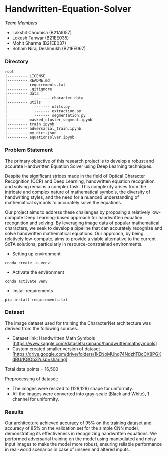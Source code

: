 # Handwritten-Equation-Solver


*Team Members*  
- Lakshit Choubisa (B21AI057)
- Lokesh Tanwar (B21EE035)
- Mohit Sharma (B21EE037)
- Soham Niraj Deshmukh (B21EE067)

### Directory 
~~~
root
|--------- LICENSE
|--------- README.md
|--------- requirements.txt
|--------- .gitignore
|--------- data
|           |------- character_data
|--------- utils
|           |------- utils.py
|           |------- extraction.py
|           |------- segmentation.py
|--------- masked_cluster_segment.ipynb
|--------- train.ipynb
|--------- adversarial_train.ipynb
|--------- my_dict.json
|--------- equationsolver.ipynb
~~~

### Problem Statement

The primary objective of this research project is to develop a robust and accurate Handwritten Equation Solver using Deep Learning techniques.

Despite the significant strides made in the field of Optical Character Recognition (OCR) and Deep Learning, handwritten equation recognition and solving remains a complex task. This complexity arises from the intricate and complex nature of mathematical symbols, the diversity of handwriting styles, and the need for a nuanced understanding of mathematical symbols to accurately solve the equations.

Our project aims to address these challenges by proposing a relatively low-compute Deep Learning-based approach for handwritten equation recognition and solving. By leveraging image data of popular mathematical characters, we seek to develop a pipeline that can accurately recognize and solve handwritten mathematical equations. Our approach, by being relatively low-compute, aims to provide a viable alternative to the current SoTA solutions, particularly in resource-constrained environments.

* Setting up environment
~~~
conda create -n venv
~~~
* Activate the environment
~~~
conda activate venv
~~~
* Install requirements
~~~
pip install requirements.txt
~~~

### Dataset

The image dataset used for training the CharacterNet architecture was derived from the following sources.

- Dataset link: Handwritten Math Symbols [https://www.kaggle.com/datasets/xainano/handwrittenmathsymbols]
- Custom created smaller version of dataset [https://drive.google.com/drive/folders/1kENoMUhq74NdzhTBcCX8PGKdBUrKGOb3?usp=sharing]

Total data points = 16,500

Preprocessing of dataset:

- The images were resized to (128,128) shape for uniformity.
- All the images were converted into gray-scale (Black and White), 1 channel for uniformity.


### Results

Our architecture achieved accuracy of 95% on the training dataset and accuracy of 85% on the validation set for the simple CNN model, demonstrating its effectiveness in recognizing handwritten equations.
We performed adversarial training on the model using manipulated and noisy input images to make the model more robust, ensuring reliable performance in real-world scenarios in case of unseen and altered inputs.
